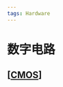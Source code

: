 ```yaml
---
tags: Hardware
---
```


# 数字电路

## [[CMOS]]

[//begin]: # "Autogenerated link references for markdown compatibility"
[CMOS]: CMOS.md "CMOS"
[//end]: # "Autogenerated link references"
